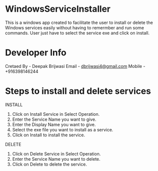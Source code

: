 # WindowsServiceInstaller
This is a windows app created to facilitate the user to install or delete the Windows services easily without having to remermber and run some commands. User just have to select the service exe and click on install.

# Developer Info
Cretaed By - Deepak Brijwasi
Email - dbrijwasi4@gmail.com
Mobile - +916398146244


# Steps to install and delete services

INSTALL
1. Click on Install Service in Select Operation.
2. Enter the Service Name you want to give.
3. Enter the Display Name you want to give.
4. Select the exe file you want to install as a service.
5. Click on Install to install the service.

DELETE
1. Click on Delete Service in Select Operation.
2. Enter the Service Name you want to delete.
3. Click on Delete to delete the service.
